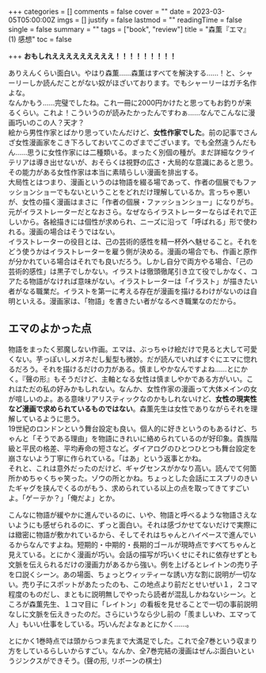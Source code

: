 +++
categories = []
comments = false
cover = ""
date = 2023-03-05T05:00:00Z
imgs = []
justify = false
lastmod = ""
readingTime = false
single = false
summary = ""
tags = ["book", "review"]
title = "森薫『エマ』(1) 感想"
toc = false

+++
**おもしれえええええええええ！！！！！！！！！**

ありえんくらい面白い。やはり森薫……森薫はすべてを解決する……！と、シャーリーしか読んだことがない奴がほざいております。でもシャーリーはガチ名作よな。  
なんかもう……完璧でしたね。これ一冊に2000円かけたと思ってもお釣りが来るくらい。これよ！こういうのが読みたかったんですわぁ……なんでこんなに漫画巧いのこの人？天才？  
絵から男性作家とばかり思っていたんだけど、**女性作家でした**。前の記事でさんざ女性漫画家をこき下ろしておいてこのざまでございます。でも全然違うんだもん……思うに女性作家には二種類いる。まったく別個の種が。まだ詳細なクライテリアは導き出せないが、おそらくは視野の広さ・大局的な意識にあると思う。その能力がある女性作家は本当に素晴らしい漫画を排出する。  
大局性とはつまり、漫画というのは物語を綴る場であって、作者の個展でもファッションショーでもないということをどれだけ理解しているか。言っちゃ悪いが、女性の描く漫画はまさに「作者の個展・ファッションショー」になりがち。元がイラストレーターだとなおさら。なぜならイラストレーターならばそれで正しいから。各絵描きには個性が求められ、ニーズに沿って「呼ばれる」形で使われる。漫画の場合はそうではない。  
イラストレーターの役目とは、己の芸術的感性を精一杯外へ魅せること。それをどう使うかはイラストレーターを雇う側が決める。漫画の場合でも、作画と原作が分かれている場合はそれでも良いだろう。しかし自分で両方やる場合、「己の芸術的感性」は黒子でしかない。イラストは徹頭徹尾引き立て役でしかなく、コアたる物語がなければ意味がない。イラストレーターは「イラスト」が描きたい者がなる職業だ。イラストを第一に考える存在が漫画を描けるわけがないのは自明といえる。漫画家は、「物語」を書きたい者がなるべき職業なのだから。

## エマのよかった点

物語をまったく邪魔しない作画。エマは、ぶっちゃけ絵だけで見ると大して可愛くない。芋っぽいしメガネだし髪型も微妙。だが読んでいればすぐにエマに惚れるだろう。それを描けるだけの力がある。慎ましやかなんですよね……とにかく。『聲の形』もそうだけど、主軸となる女性は慎ましやかである方がいい。これはただの私の好みかもしれない。なんか、女性作家の漫画って大体メインの女が喧しいのよ。ある意味リアリスティックなのかもしれないけど、**女性の現実性など漫画で求められているものではない**。森薫先生は女性でありながらそれを理解しているように思う。  
19世紀のロンドンという舞台設定も良い。個人的に好きというのもあるけど、ちゃんと「そうである理由」を物語にきれいに絡められているのが好印象。貴族階級と平民の格差、平均寿命の短さなど。ダイアログのひとつひとつも舞台設定を崩さないよう丁寧に作られている。「はあ」という返事とかね。  
それと、これは意外だったのだけど、ギャグセンスがかなり高い。読んでて何箇所かめちゃくちゃ笑った。ゾウの所とかね。ちょっとした会話にエスプリのきいたギャグを挟んでくるのがもう、求められている以上の点を取ってきてすごいよ。「ゲーテか？」「俺だよ」とか。

こんなに物語が緩やかに進んでいるのに、いや、物語と呼べるような物語さえないようにも感ぜられるのに、ずっと面白い。それは感づかせてないだけで実際には緻密に物語が敷かれているから、そしてそれはちゃんとハイペースで進んでいるからなんですよね。短期的・中期的・長期的ゴールが現時点ですべてちゃんと見えている。とにかく漫画が巧い。会話の描写が巧いくせにそれに依存せずとも文脈を伝えられるだけの漫画力があるから強い。例を上げるとレイトンの売り子を口説くシーン。あの場面、ちょっとウィッティーな誘い方な割に説明が一切ない。売り子にスポットがあたったのも、この地点より前だとせいぜい１，２コマ程度のものだし、まともに説明無しでやったら読者が混乱しかねないシーン。ところが森薫先生、１コマ目に「レイトン」の看板を見せることで一切の事前説明なしに文脈を伝えきったのだ。さらにいうなら少し前の「羨ましいわ、エマって人」もいい仕事をしている。巧いんだよなぁとにかく……。

とにかく1巻時点では頭からつま先まで大満足でした。これで全7巻という収まり方をしているらしいからすごい。なんか、全7巻完結の漫画はぜんぶ面白いというジンクスができそう。(聲の形, リボーンの棋士)